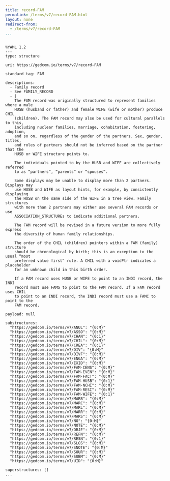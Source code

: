 ```yaml
---
title: record-FAM
permalink: /terms/v7/record-FAM.html
layout: none
redirect-from:
  - /terms/v7/record-FAM
...
```


```

%YAML 1.2
---
type: structure

uri: https://gedcom.io/terms/v7/record-FAM

standard tag: FAM

descriptions:
  - Family record
  - See FAMILY_RECORD
  - |
    The FAM record was originally structured to represent families where a male
    HUSB (husband or father) and female WIFE (wife or mother) produce CHIL
    (children). The FAM record may also be used for cultural parallels to this,
    including nuclear families, marriage, cohabitation, fostering, adoption,
    and so on, regardless of the gender of the partners. Sex, gender, titles,
    and roles of partners should not be inferred based on the partner that the
    HUSB or WIFE structure points to.
    
    The individuals pointed to by the HUSB and WIFE are collectively referred
    to as “partners”, “parents” or “spouses”.
    
    Some displays may be unable to display more than 2 partners. Displays may
    use HUSB and WIFE as layout hints, for example, by consistently displaying
    the HUSB on the same side of the WIFE in a tree view. Family structures
    with more than 2 partners may either use several FAM records or use
    ASSOCIATION_STRUCTUREs to indicate additional partners.
    
    The FAM record will be revised in a future version to more fully express
    the diversity of human family relationships.
    
    The order of the CHIL (children) pointers within a FAM (family) structure
    should be chronological by birth; this is an exception to the usual “most
    preferred value first” rule. A CHIL with a voidPtr indicates a placeholder
    for an unknown child in this birth order.
    
    If a FAM record uses HUSB or WIFE to point to an INDI record, the INDI
    record must use FAMS to point to the FAM record. If a FAM record uses CHIL
    to point to an INDI record, the INDI record must use a FAMC to point to the
    FAM record.

payload: null

substructures:
  "https://gedcom.io/terms/v7/ANUL": "{0:M}"
  "https://gedcom.io/terms/v7/ASSO": "{0:M}"
  "https://gedcom.io/terms/v7/CHAN": "{0:1}"
  "https://gedcom.io/terms/v7/CHIL": "{0:M}"
  "https://gedcom.io/terms/v7/CREA": "{0:1}"
  "https://gedcom.io/terms/v7/DIV": "{0:M}"
  "https://gedcom.io/terms/v7/DIVF": "{0:M}"
  "https://gedcom.io/terms/v7/ENGA": "{0:M}"
  "https://gedcom.io/terms/v7/EXID": "{0:M}"
  "https://gedcom.io/terms/v7/FAM-CENS": "{0:M}"
  "https://gedcom.io/terms/v7/FAM-EVEN": "{0:M}"
  "https://gedcom.io/terms/v7/FAM-FACT": "{0:M}"
  "https://gedcom.io/terms/v7/FAM-HUSB": "{0:1}"
  "https://gedcom.io/terms/v7/FAM-NCHI": "{0:M}"
  "https://gedcom.io/terms/v7/FAM-RESI": "{0:M}"
  "https://gedcom.io/terms/v7/FAM-WIFE": "{0:1}"
  "https://gedcom.io/terms/v7/MARB": "{0:M}"
  "https://gedcom.io/terms/v7/MARC": "{0:M}"
  "https://gedcom.io/terms/v7/MARL": "{0:M}"
  "https://gedcom.io/terms/v7/MARR": "{0:M}"
  "https://gedcom.io/terms/v7/MARS": "{0:M}"
  "https://gedcom.io/terms/v7/NO": "{0:M}"
  "https://gedcom.io/terms/v7/NOTE": "{0:M}"
  "https://gedcom.io/terms/v7/OBJE": "{0:M}"
  "https://gedcom.io/terms/v7/REFN": "{0:M}"
  "https://gedcom.io/terms/v7/RESN": "{0:1}"
  "https://gedcom.io/terms/v7/SLGS": "{0:M}"
  "https://gedcom.io/terms/v7/SNOTE": "{0:M}"
  "https://gedcom.io/terms/v7/SOUR": "{0:M}"
  "https://gedcom.io/terms/v7/SUBM": "{0:M}"
  "https://gedcom.io/terms/v7/UID": "{0:M}"

superstructures: []
...

```
